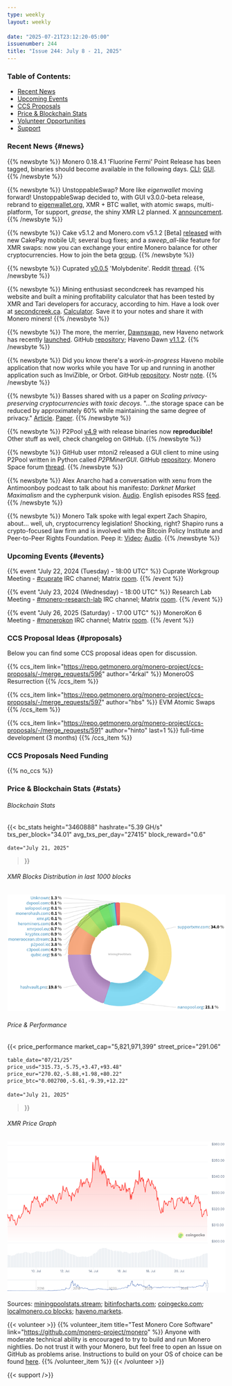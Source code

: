 ```yaml
---
type: weekly
layout: weekly

date: "2025-07-21T23:12:20-05:00"
issuenumber: 244
title: "Issue 244: July 8 - 21, 2025"
---
```


### Table of Contents:

- [Recent News](#news)
- [Upcoming Events](#events)
- [CCS Proposals](#proposals)
- [Price & Blockchain Stats](#stats)
- [Volunteer Opportunities](#volunteer)
- [Support](#support)

### Recent News {#news}

{{% newsbyte %}}
Monero 0.18.4.1 'Fluorine Fermi' Point Release has been tagged, binaries should become available in the following days. [CLI](https://github.com/monero-project/monero/releases/tag/v0.18.4.1); [GUI](https://github.com/monero-project/monero-gui/releases/tag/v0.18.4.1).
{{% /newsbyte %}}

{{% newsbyte %}}
UnstoppableSwap? More like _eigenwallet_ moving forward! UnstoppableSwap decided to, with GUI v3.0.0-beta release, rebrand to [eigenwallet.org](https://eigenwallet.org/), XMR + BTC wallet, with atomic swaps, multi-platform, Tor support, _grease_, the shiny XMR L2 planned. X [announcement](https://xcancel.com/UnstoppableSwap/status/1942862020916703650).
{{% /newsbyte %}}

{{% newsbyte %}}
Cake v5.1.2 and Monero.com v5.1.2 [Beta] [released](https://github.com/cake-tech/cake_wallet/releases/tag/v5.1.2) with new CakePay mobile UI; several bug fixes; and a _sweep_all-like_ feature for XMR swaps: now you can exchange your entire Monero balance for other cryptocurrencies. How to join the beta [group](https://forum.cakewallet.com/t/how-to-join-beta-testing/13).
{{% /newsbyte %}}

{{% newsbyte %}}
Cuprated [v0.0.5](https://github.com/Cuprate/cuprate/releases/tag/cuprated-0.0.5) 'Molybdenite'. Reddit [thread](https://redlib.privacyredirect.com/r/Monero/comments/1m1sm7a/cuprate_v005_released).
{{% /newsbyte %}}

{{% newsbyte %}}
Mining enthusiast secondcreek has revamped his website and built a mining profitability calculator that has been tested by XMR and Tari developers for accuracy, according to him. Have a look over at [secondcreek.ca](https://secondcreek.ca/). [Calculator](https://secondcreek.ca/calc/?kh=100). Save it to your notes and share it with Monero miners!
{{% /newsbyte %}}

{{% newsbyte %}}
The more, the merrier, [Dawnswap](https://www.dawnswap.com/), new Haveno network has recently [launched](https://lemmy.cafe/post/20524977). GitHub [repository](https://github.com/dawn-collective/haveno-dawn/); Haveno Dawn [v1.1.2](https://github.com/dawn-collective/haveno-dawn/releases/tag/v1.1.2).
{{% /newsbyte %}}

{{% newsbyte %}}
Did you know there's a _work-in-progress_ Haveno mobile application that now works while you have Tor up and running in another application such as InviZible, or Orbot. GitHub [repository](https://github.com/atsamd21/Haveno-app). Nostr [note](https://njump.me/nevent1qvzqqqqqqypzq3j7ky6qf4epnnv3c2623flrpzk5uzduz2vdczx9amy996dltksfqqsghpyw5fs64g9yh0wldghgaq3x8mv3w98h54nawtvquxlfpfwsrmqe8zyf0).
{{% /newsbyte %}}

{{% newsbyte %}}
Basses shared with us a paper on _Scaling privacy-preserving cryptocurrencies with toxic decoys_. "...the storage space can be reduced by approximately 60% while maintaining the same degree of privacy." [Article](https://crypto.unibe.ch/2025/07/11/decoys.html). [Paper](https://eprint.iacr.org/2025/1124).
{{% /newsbyte %}}

{{% newsbyte %}}
P2Pool [v4.9](https://github.com/SChernykh/p2pool/releases/tag/v4.9) with release binaries now **reproducible!** Other stuff as well, check changelog on GitHub.
{{% /newsbyte %}}

{{% newsbyte %}}
GitHub user mtoni2 released a GUI client to mine using P2Pool written in Python called _P2PMinerGUI_. GitHub [repository](https://github.com/mtoni2/P2PMinerGUI). Monero Space forum [thread](https://forum.monero.space/t/p2pminergui-p2p-monero-mining-system-with-python-gui/2059).
{{% /newsbyte %}}

{{% newsbyte %}}
Alex Anarcho had a conversation with xenu from the Antimoonboy podcast to talk about his manifesto: _Darknet Market Maximalism_ and the cypherpunk vision. [Audio](https://alexanarcho.live/podcast/147). English episodes RSS [feed](http://www.alexanarcho.live/feed/rss/en).
{{% /newsbyte %}}

{{% newsbyte %}}
Monero Talk spoke with legal expert Zach Shapiro, about... well, uh, cryptocurrency legislation! Shocking, right? Shapiro runs a crypto-focused law firm and is involved with the Bitcoin Policy Institute and Peer-to-Peer Rights Foundation. Peep it: [Video](https://inv.nadeko.net/watch?v=WRBHMbKY0Sc); [Audio](https://www.monerotalk.live/monerotalk-357).
{{% /newsbyte %}}

### Upcoming Events {#events}

{{% event "July 22, 2024 (Tuesday) - 18:00 UTC" %}}
Cuprate Workgroup Meeting - [#cuprate](irc://irc.libera.chat/#cuprate) IRC channel; Matrix [room](https://matrix.to/#/#cuprate:monero.social).
{{% /event %}}

{{% event "July 23, 2024 (Wednesday) - 18:00 UTC" %}}
Research Lab Meeting - [#monero-research-lab](irc://irc.libera.chat/#monero-research-lab) IRC channel; Matrix [room](https://matrix.to/#/#monero-research-lab:monero.social).
{{% /event %}}

{{% event "July 26, 2025 (Saturday) - 17:00 UTC" %}}
MoneroKon 6 Meeting - [#monerokon](irc://irc.libera.chat/#monerokon) IRC channel; Matrix [room](https://matrix.to/#/#monerokon:matrix.org).
{{% /event %}}

### CCS Proposal Ideas {#proposals}

Below you can find some CCS proposal ideas open for discussion.

{{% ccs_item link="https://repo.getmonero.org/monero-project/ccs-proposals/-/merge_requests/596" author="4rkal" %}}
MoneroOS Resurrection
{{% /ccs_item %}}

{{% ccs_item link="https://repo.getmonero.org/monero-project/ccs-proposals/-/merge_requests/597" author="hbs" %}}
EVM Atomic Swaps
{{% /ccs_item %}}

{{% ccs_item link="https://repo.getmonero.org/monero-project/ccs-proposals/-/merge_requests/591" author="hinto" last=1 %}}
full-time development (3 months)
{{% /ccs_item %}}

### CCS Proposals Need Funding

{{% no_ccs %}}

### Price & Blockchain Stats {#stats}

###### Blockchain Stats

{{< bc_stats
	height="3460888"
	hashrate="5.39 GH/s"
	txs_per_block="34.01"
	avg_txs_per_day="27415"
	block_reward="0.6"

	date="July 21, 2025"
>}}

###### XMR Blocks Distribution in last 1000 blocks

![Hashrate Pool Distribution Pie Chart](./hash.png)

###### Price & Performance

{{< price_performance
	market_cap="5,821,971,399"
	street_price="291.06"

	table_date="07/21/25"
	price_usd="315.73,-5.75,+3.47,+93.48"
	price_eur="270.02,-5.88,+1.98,+80.22"
	price_btc="0.002700,-5.61,-9.39,+12.22"

	date="July 21, 2025"
>}}

###### XMR Price Graph

![XMR Price Graph](./price.png)

Sources: [miningpoolstats.stream](https://miningpoolstats.stream/monero); [bitinfocharts.com](https://bitinfocharts.com/monero/); [coingecko.com](https://www.coingecko.com/en/coins/monero); [localmonero.co blocks](https://localmonero.co/blocks); [haveno.markets](https://haveno.markets/).

{{< volunteer >}}
{{% volunteer_item title="Test Monero Core Software" link="https://github.com/monero-project/monero" %}}
Anyone with moderate technical ability is encouraged to try to build and run Monero nightlies. Do not trust it with your Monero, but feel free to open an Issue on GitHub as problems arise. Instructions to build on your OS of choice can be found [here](https://github.com/monero-project/monero#compiling-monero-from-source). 
{{% /volunteer_item %}}
{{< /volunteer >}}

{{< support />}}
